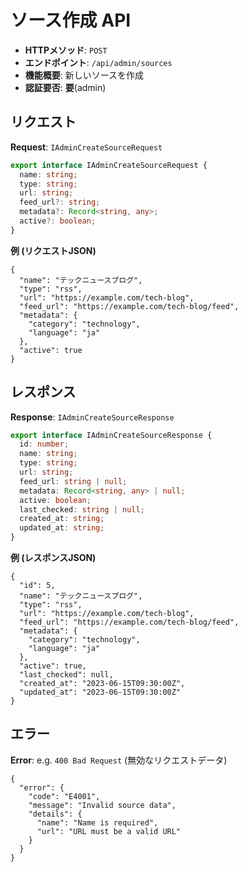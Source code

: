 # ソース作成 API

- **HTTPメソッド**: `POST`
- **エンドポイント**: `/api/admin/sources`
- **機能概要**: 新しいソースを作成
- **認証要否**: **要**(admin)

## リクエスト

**Request**: `IAdminCreateSourceRequest`
```ts
export interface IAdminCreateSourceRequest {
  name: string;
  type: string;
  url: string;
  feed_url?: string;
  metadata?: Record<string, any>;
  active?: boolean;
}
```

**例 (リクエストJSON)**
```jsonc
{
  "name": "テックニュースブログ",
  "type": "rss",
  "url": "https://example.com/tech-blog",
  "feed_url": "https://example.com/tech-blog/feed",
  "metadata": {
    "category": "technology",
    "language": "ja"
  },
  "active": true
}
```

## レスポンス

**Response**: `IAdminCreateSourceResponse`
```ts
export interface IAdminCreateSourceResponse {
  id: number;
  name: string;
  type: string;
  url: string;
  feed_url: string | null;
  metadata: Record<string, any> | null;
  active: boolean;
  last_checked: string | null;
  created_at: string;
  updated_at: string;
}
```

**例 (レスポンスJSON)**
```jsonc
{
  "id": 5,
  "name": "テックニュースブログ",
  "type": "rss",
  "url": "https://example.com/tech-blog",
  "feed_url": "https://example.com/tech-blog/feed",
  "metadata": {
    "category": "technology",
    "language": "ja"
  },
  "active": true,
  "last_checked": null,
  "created_at": "2023-06-15T09:30:00Z",
  "updated_at": "2023-06-15T09:30:00Z"
}
```

## エラー

**Error**: e.g. `400 Bad Request` (無効なリクエストデータ)
```jsonc
{
  "error": {
    "code": "E4001",
    "message": "Invalid source data",
    "details": {
      "name": "Name is required",
      "url": "URL must be a valid URL"
    }
  }
}
```